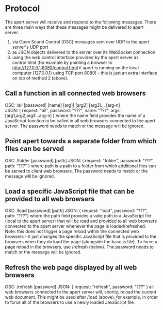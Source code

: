 
# Protocol

The apert server will receive and respond to the following messages. There are three main ways that these
messages might be delivered to apert server:

1. via Open Sound Control (OSC) messages sent over UDP to the apert server's UDP port
2. as JSON objects delivered to the server over its WebSocket connection
3. using the web control interface provided by the apert server as control.html (for
  example by pointing a browser to http://127.0.0.1:8080/control.html if apert is running
  on the local computer (127.0.0.1) using TCP port 8080) - this is just an extra
  interface on top of method 2 (above).

## Call a function in all connected web browsers

OSC: /all [password] [name] [arg1] [arg2] [arg3]... [arg-n]  
JSON: { request: "all", password: "???", name: "???", args:[arg1,arg2,arg3...arg-n] }
where the name field provides the name of a JavaScript function to be called in all
web browsers connected to the apert server. The password needs to match or the message
will be ignored.

## Point apert towards a separate folder from which files can be served

OSC: /folder [password] [path]
JSON: { request: "folder", password: "???", path: "???" }
where path is a path to a folder from which additional files can be served to client
web browsers. The password needs to match or the message will be ignored.

## Load a specific JavaScript file that can be provided to all web browsers

OSC: /load [password] [path]
JSON: { request: "load", password: "???", path: "???"}
where the path field provides a valid path to a JavaScript file (local to the apert server)
that will be read and provided to all web browsers connected to the apert server
whenever the page is loaded/refreshed. Note: this does not trigger a page reload within
the connected web browsers - it just changes the specific JavaScript file that is provided
to the browsers when they do load the page (alongside the base.js file). To force a page
reload in the browsers, use /refresh (below). The password needs to match or the message
will be ignored.

## Refresh the web page displayed by all web browsers

OSC: /refresh [password]
JSON: { request: "refresh", password: "???" }
all web browsers connected to the apert server will, shortly, reload the current
web document. This might be used after /load (above), for example, in order to force all
of the browsers to use a newly loaded JavaScript file.
